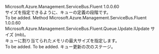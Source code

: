 <Type Name="IWithSize" FullName="Microsoft.Azure.Management.ServiceBus.Fluent.Queue.Update.IWithSize">
  <TypeSignature Language="C#" Value="public interface IWithSize" />
  <TypeSignature Language="ILAsm" Value=".class public interface auto ansi abstract IWithSize" />
  <TypeSignature Language="DocId" Value="T:Microsoft.Azure.Management.ServiceBus.Fluent.Queue.Update.IWithSize" />
  <TypeSignature Language="VB.NET" Value="Public Interface IWithSize" />
  <TypeSignature Language="F#" Value="type IWithSize = interface" />
  <AssemblyInfo>
    <AssemblyName>Microsoft.Azure.Management.ServiceBus.Fluent</AssemblyName>
    <AssemblyVersion>1.0.0.60</AssemblyVersion>
  </AssemblyInfo>
  <Interfaces />
  <Docs>
    <summary>
            サイズを指定できるように、キューの定義の段階です。
            </summary>
    <remarks>To be added.</remarks>
  </Docs>
  <Members>
    <Member MemberName="WithSizeInMB">
      <MemberSignature Language="C#" Value="public Microsoft.Azure.Management.ServiceBus.Fluent.Queue.Update.IUpdate WithSizeInMB (long sizeInMB);" />
      <MemberSignature Language="ILAsm" Value=".method public hidebysig newslot virtual instance class Microsoft.Azure.Management.ServiceBus.Fluent.Queue.Update.IUpdate WithSizeInMB(int64 sizeInMB) cil managed" />
      <MemberSignature Language="DocId" Value="M:Microsoft.Azure.Management.ServiceBus.Fluent.Queue.Update.IWithSize.WithSizeInMB(System.Int64)" />
      <MemberSignature Language="VB.NET" Value="Public Function WithSizeInMB (sizeInMB As Long) As IUpdate" />
      <MemberSignature Language="F#" Value="abstract member WithSizeInMB : int64 -&gt; Microsoft.Azure.Management.ServiceBus.Fluent.Queue.Update.IUpdate" Usage="iWithSize.WithSizeInMB sizeInMB" />
      <MemberType>Method</MemberType>
      <AssemblyInfo>
        <AssemblyName>Microsoft.Azure.Management.ServiceBus.Fluent</AssemblyName>
        <AssemblyVersion>1.0.0.60</AssemblyVersion>
      </AssemblyInfo>
      <ReturnValue>
        <ReturnType>Microsoft.Azure.Management.ServiceBus.Fluent.Queue.Update.IUpdate</ReturnType>
      </ReturnValue>
      <Parameters>
        <Parameter Name="sizeInMB" Type="System.Int64" />
      </Parameters>
      <Docs>
        <param name="sizeInMB">サイズ (mb)。</param>
        <summary>
            キューに割り当てられたメモリの最大サイズを指定します。
            </summary>
        <returns>To be added.</returns>
        <remarks>To be added.</remarks>
        <return>キュー更新の次のステージ。</return>
      </Docs>
    </Member>
  </Members>
</Type>
